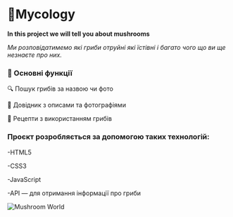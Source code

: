 # 🍄Mycology 
__In this project we will tell you about mushrooms__

_Ми розповідатимемо які гриби отруйні які їстівні і багато чого що ви ще незнаєте про них._


### 🌟 Основні функції
🔍 Пошук грибів за назвою чи фото

📖 Довідник з описами та фотографіями

🥗 Рецепти з використанням грибів



### Проєкт розробляється за допомогою таких технологій:

-HTML5

-CSS3 

-JavaScript

-API — для отримання інформації про гриби

![Mushroom World](https://i.pinimg.com/736x/b5/5e/88/b55e88c02f66678562eec10ad97c9afe.jpg)
